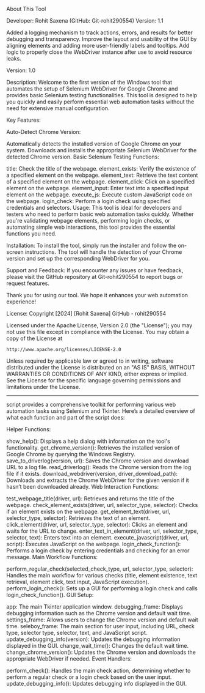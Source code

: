About This Tool

Developer: Rohit Saxena (GitHub: Git-rohit290554)
Version: 1.1

Added a logging mechanism to track actions, errors, and results for better debugging and transparency.
Improve the layout and usability of the GUI by aligning elements and adding more user-friendly labels and tooltips.
Add logic to properly close the WebDriver instance after use to avoid resource leaks.

Version: 1.0

Description:
Welcome to the first version of the Windows tool that automates the setup of Selenium WebDriver for Google Chrome and provides basic Selenium testing functionalities. This tool is designed to help you quickly and easily perform essential web automation tasks without the need for extensive manual configuration.

Key Features:

Auto-Detect Chrome Version:

Automatically detects the installed version of Google Chrome on your system.
Downloads and installs the appropriate Selenium WebDriver for the detected Chrome version.
Basic Selenium Testing Functions:

title: Check the title of the webpage.
element_exists: Verify the existence of a specified element on the webpage.
element_text: Retrieve the text content of a specified element on the webpage.
element_click: Click on a specified element on the webpage.
element_input: Enter text into a specified input element on the webpage.
execute_js: Execute custom JavaScript code on the webpage.
login_check: Perform a login check using specified credentials and selectors.
Usage:
This tool is ideal for developers and testers who need to perform basic web automation tasks quickly. Whether you're validating webpage elements, performing login checks, or automating simple web interactions, this tool provides the essential functions you need.

Installation:
To install the tool, simply run the installer and follow the on-screen instructions. The tool will handle the detection of your Chrome version and set up the corresponding WebDriver for you.

Support and Feedback:
If you encounter any issues or have feedback, please visit the GitHub repository at Git-rohit290554 to report bugs or request features.

Thank you for using our tool. We hope it enhances your web automation experience!

License:
Copyright [2024] [Rohit Saxena] GitHub - rohit290554

Licensed under the Apache License, Version 2.0 (the "License");
you may not use this file except in compliance with the License.
You may obtain a copy of the License at

    http://www.apache.org/licenses/LICENSE-2.0

Unless required by applicable law or agreed to in writing, software
distributed under the License is distributed on an "AS IS" BASIS,
WITHOUT WARRANTIES OR CONDITIONS OF ANY KIND, either express or implied.
See the License for the specific language governing permissions and
limitations under the License.

------------------------------------------------------------------------------------------------------------------------------------------------------------------------------------------------------------------------

script provides a comprehensive toolkit for performing various web automation tasks using Selenium and Tkinter. Here’s a detailed overview of what each function and part of the script does:

Helper Functions:

show_help(): Displays a help dialog with information on the tool's functionality.
get_chrome_version(): Retrieves the installed version of Google Chrome by querying the Windows Registry.
save_to_driverlog(version, url): Saves the Chrome version and download URL to a log file.
read_driverlog(): Reads the Chrome version from the log file if it exists.
download_webdriver(version, driver_download_path): Downloads and extracts the Chrome WebDriver for the given version if it hasn’t been downloaded already.
Web Interaction Functions:

test_webpage_title(driver, url): Retrieves and returns the title of the webpage.
check_element_exists(driver, url, selector_type, selector): Checks if an element exists on the webpage.
get_element_text(driver, url, selector_type, selector): Retrieves the text of an element.
click_element(driver, url, selector_type, selector): Clicks an element and waits for the URL to change.
enter_text_in_element(driver, url, selector_type, selector, text): Enters text into an element.
execute_javascript(driver, url, script): Executes JavaScript on the webpage.
login_check_function(): Performs a login check by entering credentials and checking for an error message.
Main Workflow Functions:

perform_regular_check(selected_check_type, url, selector_type, selector): Handles the main workflow for various checks (title, element existence, text retrieval, element click, text input, JavaScript execution).
perform_login_check(): Sets up a GUI for performing a login check and calls login_check_function().
GUI Setup:

app: The main Tkinter application window.
debugging_frame: Displays debugging information such as the Chrome version and default wait time.
settings_frame: Allows users to change the Chrome version and default wait time.
seleboy_frame: The main section for user input, including URL, check type, selector type, selector, text, and JavaScript script.
update_debugging_info(version): Updates the debugging information displayed in the GUI.
change_wait_time(): Changes the default wait time.
change_chrome_version(): Updates the Chrome version and downloads the appropriate WebDriver if needed.
Event Handlers:

perform_check(): Handles the main check action, determining whether to perform a regular check or a login check based on the user input.
update_debugging_info(): Updates debugging info displayed in the GUI.
